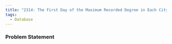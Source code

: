 ```yaml
---
title: "2314: The First Day of the Maximum Recorded Degree in Each City"
tags:
  - Database
---
```

### Problem Statement

